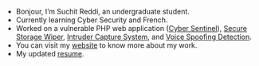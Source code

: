 - Bonjour, I’m Suchit Reddi, an undergraduate student.
- Currently learning Cyber Security and French.
- Worked on a vulnerable PHP web application ([Cyber Sentinel](https://github.com/SuchitReddi/cybersentinel)), [Secure Storage Wiper](https://github.com/SuchitReddi/memorywipe), [Intruder Capture System](https://github.com/SuchitReddi/intruder_capture_system_mqtt), and [Voice Spoofing Detection](https://github.com/SuchitReddi/Voice_Spoofing_Detection).
- You can visit my [website](https://suchitreddi.github.io/) to know more about my work.
- My updated [resume](https://suchitreddi.github.io/resume.html).
<!---
SuchitReddi/SuchitReddi is a ✨ special ✨ repository because its `README.md` (this file) appears on your GitHub profile.
You can click the Preview link to take a look at your changes.
--->
